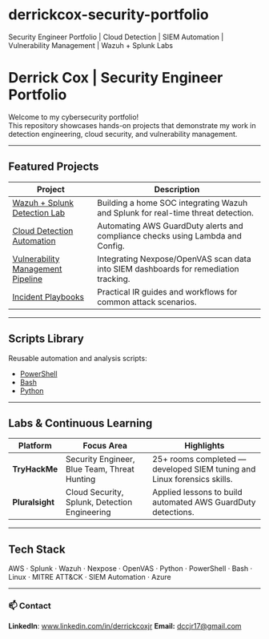 # derrickcox-security-portfolio
Security Engineer Portfolio | Cloud Detection | SIEM Automation | Vulnerability Management | Wazuh + Splunk Labs

# Derrick Cox | Security Engineer Portfolio

Welcome to my cybersecurity portfolio!  
This repository showcases hands-on projects that demonstrate my work in detection engineering, cloud security, and vulnerability management.

---

## Featured Projects

| Project | Description |
|----------|--------------|
| [Wazuh + Splunk Detection Lab](./projects/wazuh-splunk-detection-lab) | Building a home SOC integrating Wazuh and Splunk for real-time threat detection. |
| [Cloud Detection Automation](./projects/cloud-detection-automation) | Automating AWS GuardDuty alerts and compliance checks using Lambda and Config. |
| [Vulnerability Management Pipeline](./projects/vulnerability-management-pipeline) | Integrating Nexpose/OpenVAS scan data into SIEM dashboards for remediation tracking. |
| [Incident Playbooks](./projects/incident-playbooks) | Practical IR guides and workflows for common attack scenarios. |

---

## Scripts Library
Reusable automation and analysis scripts:
- [PowerShell](./projects/scripts/powershell)
- [Bash](./projects/scripts/bash)
- [Python](./projects/scripts/python)

---

## Labs & Continuous Learning
| Platform | Focus Area | Highlights |
|-----------|-------------|-------------|
| **TryHackMe** | Security Engineer, Blue Team, Threat Hunting | 25+ rooms completed — developed SIEM tuning and Linux forensics skills. |
| **Pluralsight** | Cloud Security, Splunk, Detection Engineering | Applied lessons to build automated AWS GuardDuty detections. |

---

## Tech Stack
AWS · Splunk · Wazuh · Nexpose · OpenVAS · Python · PowerShell · Bash · Linux · MITRE ATT&CK · SIEM Automation · Azure

---

### 📫 Contact
**LinkedIn**: www.linkedin.com/in/derrickcoxjr
**Email:** dccjr17@gmail.com
